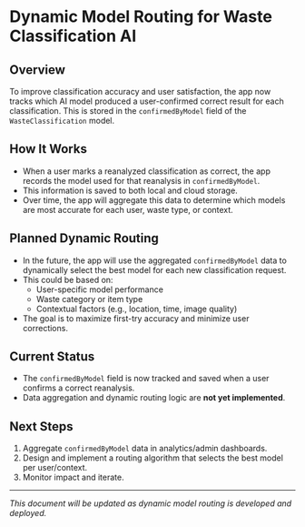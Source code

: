 # Dynamic Model Routing for Waste Classification AI

## Overview

To improve classification accuracy and user satisfaction, the app now tracks which AI model produced a user-confirmed correct result for each classification. This is stored in the `confirmedByModel` field of the `WasteClassification` model.

## How It Works

- When a user marks a reanalyzed classification as correct, the app records the model used for that reanalysis in `confirmedByModel`.
- This information is saved to both local and cloud storage.
- Over time, the app will aggregate this data to determine which models are most accurate for each user, waste type, or context.

## Planned Dynamic Routing

- In the future, the app will use the aggregated `confirmedByModel` data to dynamically select the best model for each new classification request.
- This could be based on:
  - User-specific model performance
  - Waste category or item type
  - Contextual factors (e.g., location, time, image quality)
- The goal is to maximize first-try accuracy and minimize user corrections.

## Current Status

- The `confirmedByModel` field is now tracked and saved when a user confirms a correct reanalysis.
- Data aggregation and dynamic routing logic are **not yet implemented**.

## Next Steps

1. Aggregate `confirmedByModel` data in analytics/admin dashboards.
2. Design and implement a routing algorithm that selects the best model per user/context.
3. Monitor impact and iterate.

---

*This document will be updated as dynamic model routing is developed and deployed.* 
